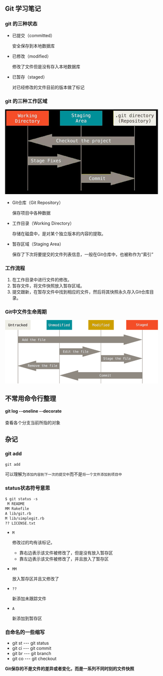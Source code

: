 ## Git 学习笔记

### git 的三种状态

- 已提交（committed）

  安全保存到本地数据库

- 已修改（modified）

  修改了文件但是没有存入本地数据库

- 已暂存（staged）

  对已经修改的文件目前的版本做了标记

### git 的三种工作区域

![image](https://raw.githubusercontent.com/KongWiki/Notes/master/pictures/wordStatus.jpg)

- Git仓库（Git Repository）

  保存项目中各种数据

- 工作目录（Working Directory）

  存储在磁盘中，是对某个独立版本的内容的提取。

- 暂存区域（Staging Area）

  保存了下次将要提交的文件列表信息，一般在Git仓库中，也被称作为“索引”

### 工作流程

1. 在工作目录中进行文件的修改。
2. 暂存文件，将文件快照放入暂存区域。
3. 提交跟新，在暂存文件中找到相应的文件，然后将其快照永久存入Git仓库目录。

### Git中文件生命周期

![image](https://raw.githubusercontent.com/KongWiki/Notes/master/pictures/gitCircle.png)



## 不常用命令行整理

#### git log --oneline --decorate

查看各个分支当前所指的对象





## 杂记

### git add

```
git add 
```

可以理解为`添加内容到下一次的提交中`而不是`将一个文件添加到项目中`

### status状态符号意思

```git
$ git status -s
 M README
MM Rakefile
A lib/git.rb
M lib/simplegit.rb
?? LICENSE.txt
```

- `M` 

  修改过的均有该标记，

  - 靠右边表示该文件被修改了，但是没有放入暂存区
  - 靠左边表示该文件被修改了，并且放入了暂存区

- `MM` 

  放入暂存区并且又修改了

- `??` 

  新添加未跟踪文件

- `A`  

  新添加到暂存区

### 自命名的一些缩写

* git st   ---  git status
* git ci   ---  git commit 
* git br  ---  git branch 
* git co  ---  git checkout

**Git保存的不是文件的差异或者变化，而是一系列不同时刻的文件快照**

